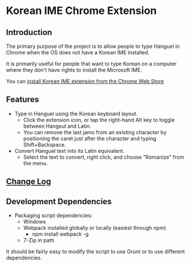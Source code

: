 # Korean IME Chrome Extension

## Introduction
The primary purpose of the project is to allow people to type Hanguel in Chrome when the OS does not have a Korean IME installed.

It is primarily useful for people that want to type Korean on a computer where they don't have rights to install the Microsoft IME.

You can [install Korean IME extension from the Chrome Web Store](https://chrome.google.com/webstore/detail/korean-ime/cimmbifnciobjhchpimjekibbndgmkfk?hl=en-GB)

## Features
* Type in Hanguel using the Korean keyboard layout.
  * Click the extension icon, or tap the right-hand Alt key to toggle between Hangeul and Latin.
  * You can remove the last jamo from an existing character by positioning the caret just after the character and typing Shift+Backspace.
* Convert Hanguel text into its Latin equivalent.
  * Select the text to convert, right click, and choose "Romanize" from the menu.

## [Change Log](./CHANGELOG.MD)

## Development Dependencies
* Packaging script dependencies:
  * Windows
  * Webpack installed globally or locally (easiest through npm)
    * npm install webpack -g
  * 7-Zip in path

It should be fairly easy to modify the script to use Grunt or to use different dependencies.
